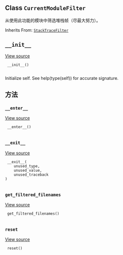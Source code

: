 

## Class  `CurrentModuleFilter` 
从使用此功能的模块中筛选堆栈帧（尽最大努力）。

Inherits From: [ `StackTraceFilter` ](https://tensorflow.google.cn/api_docs/python/tf/compat/v1/flags/tf_decorator/tf_stack/StackTraceFilter)

##  `__init__` 
[View source](https://github.com/tensorflow/tensorflow/blob/r2.0/tensorflow/python/util/tf_stack.py#L111-L127)

```
 __init__()
 
```

Initialize self.  See help(type(self)) for accurate signature.

## 方法


###  `__enter__` 
[View source](https://github.com/tensorflow/tensorflow/blob/r2.0/tensorflow/python/util/tf_stack.py#L59-L75)

```
 __enter__()
 
```

###  `__exit__` 
[View source](https://github.com/tensorflow/tensorflow/blob/r2.0/tensorflow/python/util/tf_stack.py#L77-L79)

```
 __exit__(
    unused_type,
    unused_value,
    unused_traceback
)
 
```

###  `get_filtered_filenames` 
[View source](https://github.com/tensorflow/tensorflow/blob/r2.0/tensorflow/python/util/tf_stack.py#L129-L134)

```
 get_filtered_filenames()
 
```

###  `reset` 
[View source](https://github.com/tensorflow/tensorflow/blob/r2.0/tensorflow/python/util/tf_stack.py#L101-L102)

```
 reset()
 
```

